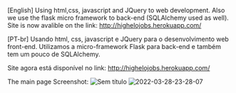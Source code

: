 [English] Using html,css, javascript and JQuery to web development. Also we use the flask micro framework to back-end (SQLAlchemy used as well). 
Site is now avalible on the link: http://highelojobs.herokuapp.com/


[PT-br] Usando html, css, javascript e JQuery para o desenvolvimento web front-end. Utilizamos a micro-framework Flask para back-end e também tem um pouco de SQLAlchemy. 

Site agora está disponível no link: http://highelojobs.herokuapp.com/

The main page Screenshot: 
![Sem título](https://user-images.githubusercontent.com/77680596/160214975-4e0cdf44-44fc-4e5d-a554-1586c0f8add1.png)
![2022-03-28-23-28-07](https://user-images.githubusercontent.com/77680596/160520970-f52f3423-dc1f-4b8c-bf35-05665020d309.gif)
